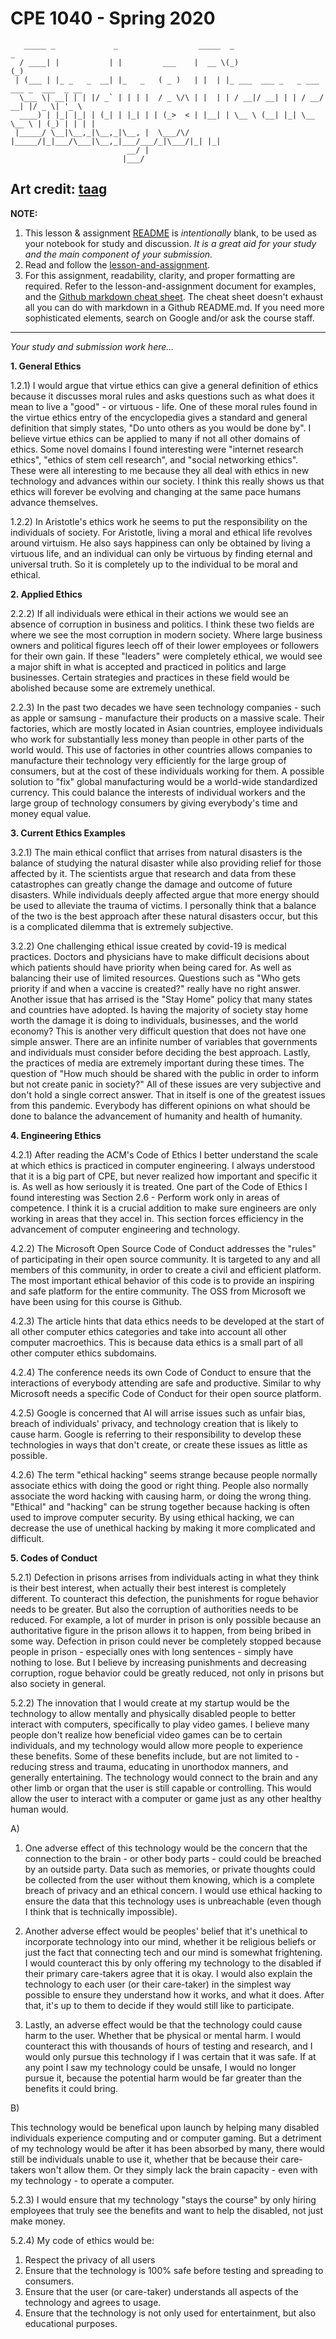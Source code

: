 # CPE 1040 - Spring 2020

```
   _____ _             _                  _____  _                        _             
  / ____| |           | |         ___    |  __ \(_)                      (_)            
 | (___ | |_ _   _  __| |_   _   ( _ )   | |  | |_ ___  ___ _   _ ___ ___ _  ___  _ __  
  \___ \| __| | | |/ _` | | | |  / _ \/\ | |  | | / __|/ __| | | / __/ __| |/ _ \| '_ \ 
  ____) | |_| |_| | (_| | |_| | | (_>  < | |__| | \__ \ (__| |_| \__ \__ \ | (_) | | | |
 |_____/ \__|\__,_|\__,_|\__, |  \___/\/ |_____/|_|___/\___|\__,_|___/___/_|\___/|_| |_|
                          __/ |                                                         
                         |___/                                                                                                                                                                             
```

Art credit: [taag](http://patorjk.com/software/taag/#p=display&f=Big&t=Study%20%26%20Discussion)
---

**NOTE:** 
1. This lesson & assignment [README](README.md) is _intentionally_ blank, to be used as your notebook for study and discussion. _It is a great aid for your study and the main component of your submission._
2. Read and follow the [lesson-and-assignment](lesson-and-assignment.md).
3. For this assignment, readability, clarity, and proper formatting are required. Refer to the lesson-and-assignment document for examples, and the [Github markdown cheat sheet](https://github.com/adam-p/markdown-here/wiki/Markdown-Cheatsheet). The cheat sheet doesn't exhaust all you can do with markdown in a Github README.md. If you need more sophisticated elements, search on Google and/or ask the course staff.
---
_Your study and submission work here..._

**1. General Ethics**

1.2.1) I would argue that virtue ethics can give a general definition of ethics because it discusses moral rules and asks questions such as what does it mean to live a "good" - or virtuous - life. One of these moral rules found in the virtue ethics entry of the encyclopedia gives a standard and general definition that simply states, "Do unto others as you would be done by". I believe virtue ethics can be applied to many if not all other domains of ethics. Some novel domains I found interesting were "internet research ethics", "ethics of stem cell research", and "social networking ethics". These were all interesting to me because they all deal with ethics in new technology and advances within our society. I think this really shows us that ethics will forever be evolving and changing at the same pace humans advance themselves. 

1.2.2) In Aristotle's ethics work he seems to put the responsibility on the individuals of society. For Aristotle, living a moral and ethical life revolves around virtuism. He also says happiness can only be obtained by living a virtuous life, and an individual can only be virtuous by finding eternal and universal truth. So it is completely up to the individual to be moral and ethical.

**2. Applied Ethics**

2.2.2) If all individuals were ethical in their actions we would see an absence of corruption in business and politics. I think these two fields are where we see the most corruption in modern society. Where large business owners and political figures leech off of their lower employees or followers for their own gain. If these "leaders" were completely ethical, we would see a major shift in what is accepted and practiced in politics and large businesses. Certain strategies and practices in these field would be abolished because some are extremely unethical.

2.2.3) In the past two decades we have seen technology companies - such as apple or samsung - manufacture their products on a massive scale. Their factories, which are mostly located in Asian countries, employee individuals who work for substantially less money than people in other parts of the world would. This use of factories in other countries allows companies to manufacture their technology very efficiently for the large group of consumers, but at the cost of these individuals working for them. A possible solution to "fix" global manufacturing would be a world-wide standardized currency. This could balance the interests of individual workers and the large group of technology consumers by giving everybody's time and money equal value.

**3. Current Ethics Examples**

3.2.1) The main ethical conflict that arrises from natural disasters is the balance of studying the natural disaster while also providing relief for those affected by it. The scientists argue that research and data from these catastrophes can greatly change the damage and outcome of future disasters. While individuals deeply affected argue that more energy should be used to alleviate the trauma of victims. I personally think that a balance of the two is the best approach after these natural disasters occur, but this is a complicated dilemma that is extremely subjective.

3.2.2) One challenging ethical issue created by covid-19 is medical practices. Doctors and physicians have to make difficult decisions about which patients should have priority when being cared for. As well as balancing their use of limited resources. Questions such as "Who gets priority if and when a vaccine is created?" really have no right answer. Another issue that has arrised is the "Stay Home" policy that many states and countries have adopted. Is having the majority of society stay home worth the damage it is doing to individuals, businesses, and the world economy? This is another very difficult question that does not have one simple answer. There are an infinite number of variables that governments and individuals must consider before deciding the best approach. Lastly, the practices of media are extremely important during these times. The question of "How much should be shared with the public in order to inform but not create panic in society?" All of these issues are very subjective and don't hold a single correct answer. That in itself is one of the greatest issues from this pandemic. Everybody has different opinions on what should be done to balance the advancement of humanity and health of humanity. 

**4. Engineering Ethics**

4.2.1) After reading the ACM's Code of Ethics I better understand the scale at which ethics is practiced in computer engineering. I always understood that it is a big part of CPE, but never realized how important and specific it is. As well as how seriously it is treated. One part of the Code of Ethics I found interesting was Section 2.6 - Perform work only in areas of competence. I think it is a crucial addition to make sure engineers are only working in areas that they accel in. This section forces efficiency in the advancement of computer engineering and technology. 

4.2.2) The Microsoft Open Source Code of Conduct addresses the "rules" of participating in their open source community. It is targeted to any and all members of this community, in order to create a civil and efficient platform. The most important ethical behavior of this code is to provide an inspiring and safe platform for the entire community. The OSS from Microsoft we have been using for this course is Github.

4.2.3) The article hints that data ethics needs to be developed at the start of all other computer ethics categories and take into account all other computer macroethics. This is because data ethics is a small part of all other computer ethics subdomains.

4.2.4) The conference needs its own Code of Conduct to ensure that the interactions of everybody attending are safe and productive. Similar to why Microsoft needs a specific Code of Conduct for their open source platform.

4.2.5) Google is concerned that AI will arrise issues such as unfair bias, breach of individuals' privacy, and technology creation that is likely to cause harm. Google is referring to their responsibility to develop these technologies in ways that don't create, or create these issues as little as possible. 

4.2.6) The term "ethical hacking" seems strange because people normally associate ethics with doing the good or right thing. People also normally associate the word hacking with causing harm, or doing the wrong thing. "Ethical" and "hacking" can be strung together because hacking is often used to improve computer security. By using ethical hacking, we can decrease the use of unethical hacking by making it more complicated and difficult. 

**5. Codes of Conduct**

5.2.1) Defection in prisons arrises from individuals acting in what they think is their best interest, when actually their best interest is completely different. To counteract this defection, the punishments for rogue behavior needs to be greater. But also the corruption of authorities needs to be reduced. For example, a lot of murder in prison is only possible because an authoritative figure in the prison allows it to happen, from being bribed in some way. Defection in prison could never be completely stopped because people in prison - especially ones with long sentences - simply have nothing to lose. But I believe by increasing punishments and decreasing corruption, rogue behavior could be greatly reduced, not only in prisons but also society in general. 

5.2.2) The innovation that I would create at my startup would be the technology to allow mentally and physically disabled people to better interact with computers, specifically to play video games. I believe many people don't realize how beneficial video games can be to certain individuals, and my technology would allow more people to experience these benefits. Some of these benefits include, but are not limited to - reducing stress and trauma, educating in unorthodox manners, and generally entertaining. The technology would connect to the brain and any other limb or organ that the user is still capable or controlling. This would allow the user to interact with a computer or game just as any other healthy human would.

A)

1. One adverse effect of this technology would be the concern that the connection to the brain - or other body parts - could could be breached by an outside party. Data such as memories, or private thoughts could be collected from the user without them knowing, which is a complete breach of privacy and an ethical concern. I would use ethical hacking to ensure the data that this technology uses is unbreachable (even though I think that is technically impossible).

2. Another adverse effect would be peoples' belief that it's unethical to incorporate technology into our mind, whether it be religious beliefs or just the fact that connecting tech and our mind is somewhat frightening. I would counteract this by only offering my technology to the disabled if their primary care-takers agree that it is okay. I would also explain the technology to each user (or their care-taker) in the simplest way possible to ensure they understand how it works, and what it does. After that, it's up to them to decide if they would still like to participate.

3. Lastly, an adverse effect would be that the technology could cause harm to the user. Whether that be physical or mental harm. I would counteract this with thousands of hours of testing and research, and I would only pursue this technology if I was certain that it was safe. If at any point I saw my technology could be unsafe, I would no longer pursue it, because the potential harm would be far greater than the benefits it could bring. 

B) 

This technology would be benefical upon launch by helping many disabled individuals experience computing and or computer gaming. But a detriment of my technology would be after it has been absorbed by many, there would still be individuals unable to use it, whether that be because their care-takers won't allow them. Or they simply lack the brain capacity - even with my technology - to operate a computer. 

5.2.3) I would ensure that my technology "stays the course" by only hiring employees that truly see the benefits and want to help the disabled, not just make money.

5.2.4) My code of ethics would be:
1. Respect the privacy of all users
2. Ensure that the technology is 100% safe before testing and spreading to consumers.
3. Ensure that the user (or care-taker) understands all aspects of the technology and agrees to usage.
4. Ensure that the technology is not only used for entertainment, but also educational purposes. 
